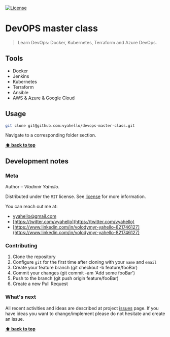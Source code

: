 [![License](https://img.shields.io/badge/license-MIT-green.svg)](LICENSE.md)

# DevOPS master class 

> Learn DevOps: Docker, Kubernetes, Terraform and Azure DevOps.

## Tools

- Docker 
- Jenkins
- Kubernetes
- Terraform
- Ansible
- AWS & Azure & Google Cloud

## Usage

```bash
git clone git@github.com:vyahello/devops-master-class.git
```

Navigate to a corresponding folder section.

**[⬆ back to top](#devops-master-class)**

## Development notes

### Meta

Author – _Vladimir Yahello_.

Distributed under the `MIT` license. See [license](LICENSE.md) for more information.

You can reach out me at:
* [vyahello@gmail.com](vyahello@gmail.com)
* [https://twitter.com/vyahello](https://twitter.com/vyahello)
* [https://www.linkedin.com/in/volodymyr-yahello-821746127](https://www.linkedin.com/in/volodymyr-yahello-821746127)

### Contributing

1. Clone the repository
2. Configure `git` for the first time after cloning with your `name` and `email`
3. Create your feature branch (git checkout -b feature/fooBar)
4. Commit your changes (git commit -am 'Add some fooBar')
5. Push to the branch (git push origin feature/fooBar)
6. Create a new Pull Request

### What's next

All recent activities and ideas are described at project [issues](https://github.com/vyahello/devops-master-class/issues) page. 
If you have ideas you want to change/implement please do not hesitate and create an issue.

**[⬆ back to top](#devops-master-class)**
